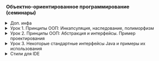 ### Объектно-ориентированное программирование (семинары)
<details class="desc"><summary>Доп. инфа</summary>

[pom.xml](https://github.com/crasher307/java-oop/blob/master/pom.xml)

</details>
<details class="desc"><summary>Урок 1. Принципы ООП: Инкапсуляция, наследование, полиморфизм</summary>

~~[Работа во время семинара](https://github.com/crasher307/java-oop/tree/master/src/main/java/lesson1/work)~~\
[Домашнее задание](https://github.com/crasher307/java-oop/tree/master/src/main/java/lesson1/homework)
```java
// Создать класс Товар, имеющий переменные имя, цена, рейтинг.
class Product {
    String name;
    double price;
    double rating;
}
// Создать класс Категория, имеющий переменные имя и массив товаров. Создать несколько объектов класса Категория.
class Category {
    String name;
    ArrayList<Product> products; // товары
}
// Создать класс Basket, содержащий массив купленных товаров.
class Basket {
    ArrayList<Product> products; // товары в корзине
    
    void add(Product product); // добавить товар в корзину
    void remove(Product product); // удалить товар из корзины
}
// Создать класс User, содержащий логин, пароль и объект класса Basket. Создать несколько объектов класса User.
class User {
    String login;
    String password;
    Basket basket = new Basket(); // корзина товаров
}
// Вывести на консоль каталог продуктов. (все продукты магазина)
// Вывести на консоль покупки посетителей магазина. (После покупки у пользователя добавляется товар, а из магазина - удаляется)
```

</details>
<details class="desc"><summary>Урок 2. Принципы ООП: Абстракция и интерфейсы. Пример проектирования</summary>

~~[Работа во время семинара](https://github.com/crasher307/java-oop/tree/master/src/main/java/lesson2/work)~~\
[Домашнее задание](https://github.com/crasher307/java-oop/tree/master/src/main/java/lesson2/homework)
```java
// Создайте три класса: Человек, Кот, Робот, которые наследуются от одного класса.
// Эти классы должны уметь бегать и прыгать, все также с выводом информации о действии в консоль.
abstract class Player {
    double maxRun; // Макс. дальность бега
    double maxJump; // Макс. высота прыжка
    
    void run();
    void jump();
}
class People extends Player {}
class Cat extends Player {}
class Robot extends Player {}
// Создайте два класса: беговая дорожка и стена, при прохождении через которые, участники должны выполнять соответствующие действия (бежать или прыгать), результат выполнения печатаем в консоль (успешно пробежал, не смог пробежать и т.д.).
// У препятствий есть длина (для дорожки) или высота (для стены),а у участников ограничения на бег и прыжки.
abstract class Obstacle {
    int value; // размер препятсвия (длина/высота)
}
class Track extends Obstacle {}
class Wall extends Obstacle {}
// Создайте два массива: с участниками и препятствиями, и заставьте всех участников пройти этот набор препятствий.
// Если участник не смог пройти одно из препятствий, то дальше по списку он препятствий не идет.
class Main {
    ArrayList<Player> players = new ArrayList<>(List.of(
            new People(),
            new Cat(),
            new Robot()
    ));
    ArrayList<Obstacle> obstacles = new ArrayList<>(List.of(
            new Track(),
            new Wall()
    ));
}
```

</details>
<details class="desc"><summary>Урок 3. Некоторые стандартные интерфейсы Java и примеры их использования</summary>

[Работа во время семинара](https://github.com/crasher307/java-oop/tree/master/src/main/java/lesson3/work)\
[Домашнее задание](https://github.com/crasher307/java-oop/tree/master/src/main/java/lesson3/homework)
```text
1. Доделать вариации с игрой на английском/русском языке, сигнатуры уже приведены в прикрепленном файле
2. Улучшить интерфейсную часть игры
3. * создать историю ходов и по окончании игры вывести её, в зависимости от ответа пользователя (y-вывести, n -выводить не следует)
```

</details>
<details class="desc"><summary>Стили для IDE</summary>

<style>
.desc {
    margin: 0 0 0 1em;
    padding: 0 0 1em;
}
.desc summary {
    margin: 0 0 -1em;
    list-style-position: outside;
    cursor: pointer;
    
}
.desc pre {
    border: 1px solid #37b;
    margin: -1em 0 1.5em;
    padding: 0.3em 0.6em;
}
</style>

</details>